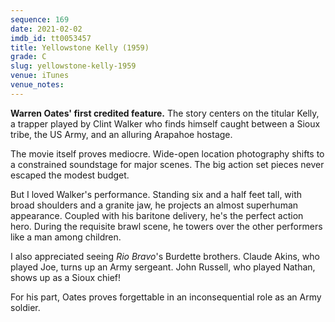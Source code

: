 ```yaml
---
sequence: 169
date: 2021-02-02
imdb_id: tt0053457
title: Yellowstone Kelly (1959)
grade: C
slug: yellowstone-kelly-1959
venue: iTunes
venue_notes:
---
```


**Warren Oates' first credited feature.** The story centers on the titular Kelly, a trapper played by Clint Walker who finds himself caught between a Sioux tribe, the US Army, and an alluring Arapahoe hostage.

<!-- end -->

The movie itself proves mediocre. Wide-open location photography shifts to a constrained soundstage for major scenes. The big action set pieces never escaped the modest budget.

But I loved Walker's performance. Standing six and a half feet tall, with broad shoulders and a granite jaw, he projects an almost superhuman appearance. Coupled with his baritone delivery, he's the perfect action hero. During the requisite brawl scene, he towers over the other performers like a man among children.

I also appreciated seeing <span data-imdb-id="tt0053221">_Rio Bravo_</span>'s Burdette brothers. Claude Akins, who played Joe, turns up an Army sergeant. John Russell, who played Nathan, shows up as a Sioux chief!

For his part, Oates proves forgettable in an inconsequential role as an Army soldier.
